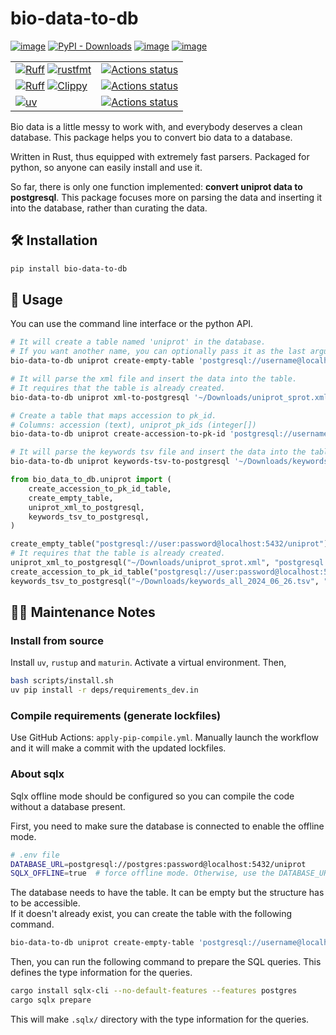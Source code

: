 # bio-data-to-db

[![image](https://img.shields.io/pypi/v/bio-data-to-db.svg)](https://pypi.python.org/pypi/bio-data-to-db)
[![PyPI - Downloads](https://img.shields.io/pypi/dm/bio-data-to-db)](https://pypi.python.org/pypi/bio-data-to-db)
[![image](https://img.shields.io/pypi/l/bio-data-to-db.svg)](https://pypi.python.org/pypi/bio-data-to-db)
[![image](https://img.shields.io/pypi/pyversions/bio-data-to-db.svg)](https://pypi.python.org/pypi/bio-data-to-db)

|  |  |
|--|--|
|[![Ruff](https://img.shields.io/badge/Ruff-3670A0?style=for-the-badge&logo=python&logoColor=ffdd54)](https://github.com/astral-sh/ruff) [![rustfmt](https://img.shields.io/badge/rustfmt-%23000000.svg?style=for-the-badge&logo=rust&logoColor=white)](https://github.com/rust-lang/rustfmt) |[![Actions status](https://github.com/deargen/bio-data-to-db/workflows/Style%20checking/badge.svg)](https://github.com/deargen/bio-data-to-db/actions)|
| [![Ruff](https://img.shields.io/badge/Ruff-3670A0?style=for-the-badge&logo=python&logoColor=ffdd54)](https://github.com/astral-sh/ruff) [![Clippy](https://img.shields.io/badge/clippy-%23000000.svg?style=for-the-badge&logo=rust&logoColor=white)](https://github.com/rust-lang/rust-clippy) | [![Actions status](https://github.com/deargen/bio-data-to-db/workflows/Linting/badge.svg)](https://github.com/deargen/bio-data-to-db/actions) |
| [![uv](https://img.shields.io/badge/uv-3670A0?style=for-the-badge&logo=python&logoColor=ffdd54)](https://github.com/astral-sh/uv) | [![Actions status](https://github.com/deargen/bio-data-to-db/workflows/Check%20pip%20compile%20sync/badge.svg)](https://github.com/deargen/bio-data-to-db/actions) |


Bio data is a little messy to work with, and everybody deserves a clean database. This package helps you to convert bio data to a database.

Written in Rust, thus equipped with extremely fast parsers. Packaged for python, so anyone can easily install and use it.

So far, there is only one function implemented: **convert uniprot data to postgresql**. This package focuses more on parsing the data and inserting it into the database, rather than curating the data.

## 🛠️ Installation

```bash
pip install bio-data-to-db
```

## 🚦 Usage

You can use the command line interface or the python API.

```bash
# It will create a table named 'uniprot' in the database.
# If you want another name, you can optionally pass it as the last argument.
bio-data-to-db uniprot create-empty-table 'postgresql://username@localhost:5432/uniprot'

# It will parse the xml file and insert the data into the table.
# It requires that the table is already created.
bio-data-to-db uniprot xml-to-postgresql '~/Downloads/uniprot_sprot.xml' 'postgresql://username@localhost:5432/uniprot'

# Create a table that maps accession to pk_id.
# Columns: accession (text), uniprot_pk_ids (integer[])
bio-data-to-db uniprot create-accession-to-pk-id 'postgresql://username@localhost:5432/uniprot'

# It will parse the keywords tsv file and insert the data into the table.
bio-data-to-db uniprot keywords-tsv-to-postgresql '~/Downloads/keywords_all_2024_06_26.tsv' 'postgresql://username@localhost/uniprot'
```

```python
from bio_data_to_db.uniprot import (
    create_accession_to_pk_id_table,
    create_empty_table,
    uniprot_xml_to_postgresql,
    keywords_tsv_to_postgresql,
)

create_empty_table("postgresql://user:password@localhost:5432/uniprot")
# It requires that the table is already created.
uniprot_xml_to_postgresql("~/Downloads/uniprot_sprot.xml", "postgresql://user:password@localhost:5432/uniprot")
create_accession_to_pk_id_table("postgresql://user:password@localhost:5432/uniprot")
keywords_tsv_to_postgresql("~/Downloads/keywords_all_2024_06_26.tsv", "postgresql://user:password@localhost:5432/uniprot")
```

## 👨‍💻️ Maintenance Notes

### Install from source

Install `uv`, `rustup` and `maturin`. Activate a virtual environment. Then,

```bash
bash scripts/install.sh
uv pip install -r deps/requirements_dev.in
```

### Compile requirements (generate lockfiles)

Use GitHub Actions: `apply-pip-compile.yml`. Manually launch the workflow and it will make a commit with the updated lockfiles.

### About sqlx

Sqlx offline mode should be configured so you can compile the code without a database present.

First, you need to make sure the database is connected to enable the offline mode.

```bash
# .env file
DATABASE_URL=postgresql://postgres:password@localhost:5432/uniprot
SQLX_OFFLINE=true  # force offline mode. Otherwise, use the DATABASE_URL to connect to the database.
```

The database needs to have the table. It can be empty but the structure has to be accessible.  
If it doesn't already exist, you can create the table with the following command.

```bash
bio-data-to-db uniprot create-empty-table 'postgresql://username@localhost:5432/uniprot'
```

Then, you can run the following command to prepare the SQL queries. This defines the type information for the queries.

```bash
cargo install sqlx-cli --no-default-features --features postgres
cargo sqlx prepare
```

This will make `.sqlx/` directory with the type information for the queries.
